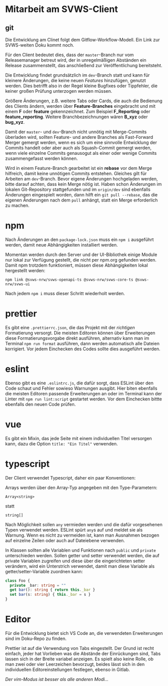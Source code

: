 # Mitarbeit am SVWS-Client

## git
Die Entwicklung am Clinet folgt dem Gitflow-Workflow-Modell. Ein Link zur SVWS-weiten Doku kommt noch.

Für den Client bedeutet dies, dass der `master`-Branch nur vom Releasemanager betreut wird, der in unregelmäßigen Abständen ein Release zusammenstellt, das anschließend zur Veröffentlichung bereitsteht.

Die Entwicklung findet grundsätzlich im `dev`-Branch statt und kann für kleinere Änderungen, die keine neuen _Features_ hinzufügen, genutzt werden. Dies betrifft also in der Regel kleine Bugfixes oder Tippfehler, die keiner großen Prüfung unterzogen werden müssen.

Größere Änderungen, z.B. weitere Tabs oder Cards, die auch die Bedienung des Clients ändern, werden über __Feature-Branches__ eingebracht und mit einem __F__ oder __feature__ gekennzeichnet. Zum Beispiel __F_Reporting__ oder __feature_reporting__. Weitere Branchbezeichnungen wären __B_xyz__ oder __bug_xyz__.

Damit der `master`- und `dev`-Branch nicht unnötig mit Merge-Commits überladen wird, sollten Feature- und andere Branches als Fast-Forward Merger gemergt werden, wenn es sich um eine sinnvolle Entwicklung der Commits handelt oder aber auch als Squash-Commit gemergt werden, wenn viele einzelne Commits genausogut als einer oder wenige Commits zusammengefasst werden können.

Wird in einem Feature-Branch gearbeitet ist ein __rebase__ vor dem Merge hilfreich, damit keine unnötigen Commits entstehen. Gleiches gilt für Arbeiten am `dev`-Branch. Bevor eigene Änderungen hochgeladen werden, bitte darauf achten, dass kein Merge nötig ist. Haben schon Änderungen im lokalen Git-Repository stattgefunden und im `origin/dev` sind ebenfalls Änderungen eingespielt worden, dann hilft ein `git pull --rebase`, das die eigenen Änderungen nach dem `pull` anhängt, statt ein Merge erforderlich zu machen.

# npm
Nach Änderungen an den `package-lock.json` muss ein `npm i` ausgeführt werden, damit neue Abhängigkeiten installiert werden. 

Momentan werden durch den Server und der UI-Bibliothek einige Module nur lokal zur Verfügung gestellt, die nicht per npm.org gefunden werden. Damit npm trotzdem funktioniert, müssen diese Abhängigkeiten lokal hergestellt werden:

    npm link @svws-nrw/svws-openapi-ts @svws-nrw/svws-core-ts @svws-nrw/svws-ui
    
Nach jedem `npm i` muss dieser Schritt wiederholt werden.

# prettier
Es gibt eine `.prettierrc.json`, die das Projekt mit der _richtigen_ Formatierung versorgt. Die meisten Editoren können über Erweiterungen diese Formatierungsvorgabe direkt ausführen, alternativ kann man im Terminal `npm run format` ausführen, dann werden automatisch alle Dateien korrigiert. Vor jedem Einchecken des Codes sollte dies ausgeführt werden.

# eslint
Ebenso gibt es eine `.eslintrc.js`, die dafür sorgt, dass ESLint über den Code schaut und Fehler sowieso Warnungen ausgibt. Hier biten ebenfalls die meisten Editoren passende Erweiterungen an oder im Terminal kann der Linter mit `npm run lint:script` gestartet werden. Vor dem Einchecken bittte ebenfalls den neuen Code prüfen.

# vue
Es gibt ein Mixin, das jede Seite mit einem individuellen Titel versorgen kann, dazu die Option `title: "Ein Titel"` verwenden.

# typescript
Der Client verwendet Typescript, daher ein paar Konventionen:

Arrays werden über den Array-Typ angegeben mit den Type-Parametern:

    Array<string>

statt

    string[]

Nach Möglichkeit sollen `any` vermieden werden und die dafür vorgesehenen Typen verwendet werden. ESLint spürt `any`s auf und meldet sie als Warnung. Wenn es nicht zu vermeiden ist, kann man Ausnahmen bezogen auf einzelne Zeilen oder auch auf Dateiebene verwenden.

In Klassen sollten alle Variablen und Funktionen nach `public` und `private` unterschieden werden. Sollen getter und setter verwendet werden, die auf private Variablen zugreifen und diese über die eingerichteten setter verändern, wird ein Unterstrich verwendet, damit man diese Variable als getter/setter-Variable zuordnen kann:

```ts
class Foo {
  private _bar: string = ""
  get bar(): string { return this._bar }
  set bar(s: string) { this._bar = s }
}
```

# Editor
Für die Entwicklung bietet sich VS Code an, die verwendeten Erweiterungen sind im Doku-Repo zu finden.

Prettier ist auf die Verwendung von Tabs eingestellt. Der Grund ist recht einfach, jeder hat Vorlieben was die Abstände der Einrückungen sind, Tabs lassen sich in der Breite variabel anzeigen. Es spielt also keine Rolle, ob man zwei oder vier Leerzeichen bevorzugt, beides lässt sich in den individuellen Editoreinstellungen festlegen, ebenso in Gitlab.

_Der vim-Modus ist besser als alle anderen Modi…_
